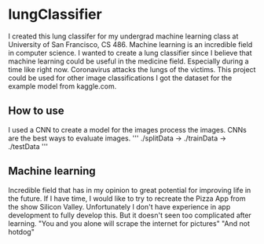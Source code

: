 # lungClassifier

I created this lung classifer for my undergrad machine learning class at University of San Francisco, CS 486.
Machine learning is an incredible field in computer science.
I wanted to create a lung classifier since I believe that machine learning could be useful in the medicine field. 
Especially during a time like right now. Coronavirus attacks the lungs of the victims.
This project could be used for other image classifications 
I got the dataset for the example model from kaggle.com.

## How to use
I used a CNN to create a model for the images process the images.
CNNs are the best ways to evaluate images. 
'''
./splitData -> ./trainData -> ./testData
'''

## Machine learning
Incredible field that has in my opinion to great potential for improving life in the future.
If I have time, I would like to try to recreate the Pizza App from the show Silicon Valley. 
Unfortunately I don't have experience in app development to fully develop this.
But it doesn't seen too complicated after learning. 
"You and you alone will scrape the internet for pictures"
"And not hotdog"
